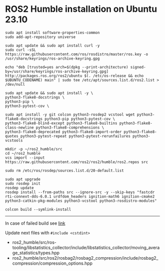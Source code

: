 # ROS2 Humble installation on Ubuntu 23.10

  ```
  sudo apt install software-properties-common
  sudo add-apt-repository universe 
  ```
  ```
  sudo apt update && sudo apt install curl -y
  sudo curl -sSL https://raw.githubusercontent.com/ros/rosdistro/master/ros.key -o /usr/share/keyrings/ros-archive-keyring.gpg
  ```
  ```
  echo "deb [trusted=yes arch=$(dpkg --print-architecture) signed-by=/usr/share/keyrings/ros-archive-keyring.gpg] http://packages.ros.org/ros2/ubuntu $(. /etc/os-release && echo $UBUNTU_CODENAME) main" | sudo tee /etc/apt/sources.list.d/ros2.list > /dev/null
  ```
  ```
  sudo apt update && sudo apt install -y \
  python3-flake8-docstrings \
  python3-pip \
  python3-pytest-cov \
  ```
  ```
  sudo apt install -y git colcon python3-rosdep2 vcstool wget python3-flake8-docstrings python3-pip python3-pytest-cov \
  python3-flake8-blind-except python3-flake8-builtins python3-flake8-class-newline python3-flake8-comprehensions \
  python3-flake8-deprecated python3-flake8-import-order python3-flake8-quotes python3-pytest-repeat python3-pytest-rerunfailures python3-vcstools
  ```
  ```
  mkdir -p ~/ros2_humble/src
  cd ~/ros2_humble
  vcs import --input https://raw.githubusercontent.com/ros2/ros2/humble/ros2.repos src
  ```
  ```
  sudo rm /etc/ros/rosdep/sources.list.d/20-default.list
  ```
  ```
  sudo apt upgrade
  sudo rosdep init
  rosdep update
  rosdep install --from-paths src --ignore-src -y --skip-keys "fastcdr rti-connext-dds-6.0.1 urdfdom_headers ignition-math6 ignition-cmake2 python3-catkin-pkg-modules python3-vcstool python3-rosdistro-modules"
  ```
  ```
  colcon build --symlink-install
  ```
___
  In case of failed build see [link](https://github.com/ros-tooling/libstatistics_collector/pull/165)
  
  Update next files with `#include <cstdint>`
  - ros2_humble/src/ros-tooling/libstatistics_collector/include/libstatistics_collector/moving_average_statistics/types.hpp
  - ros2_humble/src/ros2/rosbag2/rosbag2_compression/include/rosbag2_compression/compression_options.hpp
   
